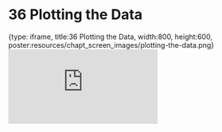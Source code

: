 # 36 Plotting the Data
 
{type: iframe, title:36 Plotting the Data, width:800, height:600, poster:resources/chapt_screen_images/plotting-the-data.png}
![](https://datatrail-jhu.github.io/DataTrail_ReOrg/no_toc/plotting-the-data.html)
 

 

